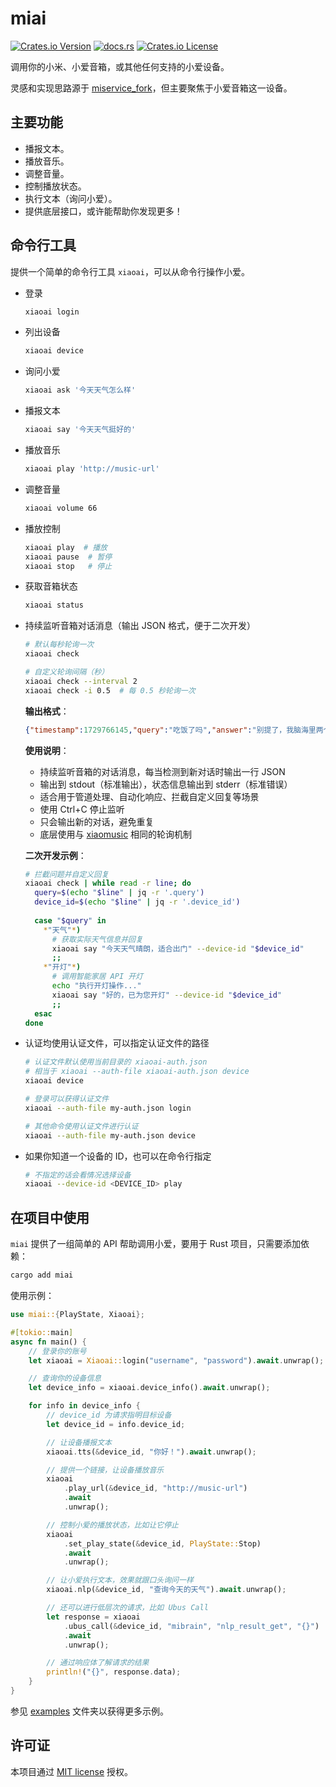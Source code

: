 # miai

[![Crates.io Version](https://img.shields.io/crates/v/miai)](https://crates.io/crates/miai)
[![docs.rs](https://img.shields.io/docsrs/miai)](https://docs.rs/miai)
[![Crates.io License](https://img.shields.io/crates/l/miai)](/LICENSE)

调用你的小米、小爱音箱，或其他任何支持的小爱设备。

灵感和实现思路源于 [miservice_fork](https://github.com/yihong0618/MiService)，但主要聚焦于小爱音箱这一设备。

## 主要功能

- 播报文本。
- 播放音乐。
- 调整音量。
- 控制播放状态。
- 执行文本（询问小爱）。
- 提供底层接口，或许能帮助你发现更多！

## 命令行工具

提供一个简单的命令行工具 `xiaoai`，可以从命令行操作小爱。

- 登录
  ```sh
  xiaoai login
  ```
- 列出设备
  ```sh
  xiaoai device
  ```
- 询问小爱
  ```sh
  xiaoai ask '今天天气怎么样'
  ```
- 播报文本
  ```sh
  xiaoai say '今天天气挺好的'
  ```
- 播放音乐
  ```sh
  xiaoai play 'http://music-url'
  ```
- 调整音量
  ```sh
  xiaoai volume 66
  ```
- 播放控制
  ```sh
  xiaoai play  # 播放
  xiaoai pause  # 暂停
  xiaoai stop   # 停止
  ```
- 获取音箱状态
  ```sh
  xiaoai status
  ```
- 持续监听音箱对话消息（输出 JSON 格式，便于二次开发）
  ```sh
  # 默认每秒轮询一次
  xiaoai check
  
  # 自定义轮询间隔（秒）
  xiaoai check --interval 2
  xiaoai check -i 0.5  # 每 0.5 秒轮询一次
  ```
  **输出格式**：
  ```json
  {"timestamp":1729766145,"query":"吃饭了吗","answer":"别提了，我脑海里两个小人正打得不可开交，一个要我减肥，一个要我多吃点。","device_id":"123456"}
  ```
  
  **使用说明**：
  - 持续监听音箱的对话消息，每当检测到新对话时输出一行 JSON
  - 输出到 stdout（标准输出），状态信息输出到 stderr（标准错误）
  - 适合用于管道处理、自动化响应、拦截自定义回复等场景
  - 使用 Ctrl+C 停止监听
  - 只会输出新的对话，避免重复
  - 底层使用与 [xiaomusic](https://github.com/hanxi/xiaomusic) 相同的轮询机制
  
  **二次开发示例**：
  ```bash
  # 拦截问题并自定义回复
  xiaoai check | while read -r line; do
    query=$(echo "$line" | jq -r '.query')
    device_id=$(echo "$line" | jq -r '.device_id')
    
    case "$query" in
      *"天气"*)
        # 获取实际天气信息并回复
        xiaoai say "今天天气晴朗，适合出门" --device-id "$device_id"
        ;;
      *"开灯"*)
        # 调用智能家居 API 开灯
        echo "执行开灯操作..."
        xiaoai say "好的，已为您开灯" --device-id "$device_id"
        ;;
    esac
  done
  ```
  
- 认证均使用认证文件，可以指定认证文件的路径
  ```sh
  # 认证文件默认使用当前目录的 xiaoai-auth.json
  # 相当于 xiaoai --auth-file xiaoai-auth.json device
  xiaoai device

  # 登录可以获得认证文件
  xiaoai --auth-file my-auth.json login

  # 其他命令使用认证文件进行认证
  xiaoai --auth-file my-auth.json device
  ```
- 如果你知道一个设备的 ID，也可以在命令行指定
  ```sh
  # 不指定的话会看情况选择设备
  xiaoai --device-id <DEVICE_ID> play
  ```

## 在项目中使用

`miai` 提供了一组简单的 API 帮助调用小爱，要用于 Rust 项目，只需要添加依赖：

```sh
cargo add miai
```

使用示例：

```rust
use miai::{PlayState, Xiaoai};

#[tokio::main]
async fn main() {
    // 登录你的账号
    let xiaoai = Xiaoai::login("username", "password").await.unwrap();

    // 查询你的设备信息
    let device_info = xiaoai.device_info().await.unwrap();

    for info in device_info {
        // device_id 为请求指明目标设备
        let device_id = info.device_id;

        // 让设备播报文本
        xiaoai.tts(&device_id, "你好！").await.unwrap();

        // 提供一个链接，让设备播放音乐
        xiaoai
            .play_url(&device_id, "http://music-url")
            .await
            .unwrap();

        // 控制小爱的播放状态，比如让它停止
        xiaoai
            .set_play_state(&device_id, PlayState::Stop)
            .await
            .unwrap();

        // 让小爱执行文本，效果就跟口头询问一样
        xiaoai.nlp(&device_id, "查询今天的天气").await.unwrap();

        // 还可以进行低层次的请求，比如 Ubus Call
        let response = xiaoai
            .ubus_call(&device_id, "mibrain", "nlp_result_get", "{}")
            .await
            .unwrap();

        // 通过响应体了解请求的结果
        println!("{}", response.data);
    }
}
```

参见 [examples](/miai/examples/) 文件夹以获得更多示例。

## 许可证

本项目通过 [MIT license](/LICENSE) 授权。
